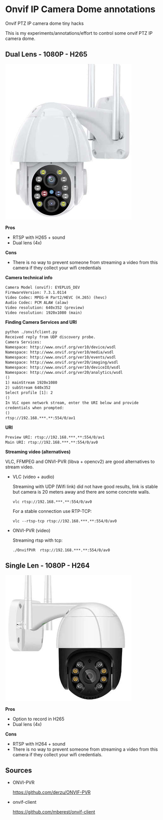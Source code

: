 # Onvif IP Camera Dome annotations
Onvif PTZ IP camera dome tiny hacks

This is my experiments/annotations/effort to control some onvif PTZ IP camera dome.

## Dual Lens - 1080P - H265

![Dual lens](https://github.com/avafinger/onvif_ip_camera_dome/raw/main/cam1_dual_lens_1080P_PTZ.jpg)

**Pros**

  * RTSP with H265 + sound
  * Dual lens (4x)

**Cons**

  * There is no way to prevent someone from streaming a video from this camera if they collect your wifi credentials

**Camera technical info**

    Camera Model (onvif): EYEPLUS_DEV
    FirmwareVersion: 7.3.1.0114
    Video Codec: MPEG-H Part2/HEVC (H.265) (hevc)
    Audio Codec: PCM ALAW (alaw)
    Video resolution: 640x352 (preview)
    Video resolution: 1920x1080 (main)
  

**Finding Camera Services and URI**

    python ./onvifclient.py 
    Received reply from UDP discovery probe.
    Camera Services:
    Namespace: http://www.onvif.org/ver10/device/wsdl
    Namespace: http://www.onvif.org/ver10/media/wsdl
    Namespace: http://www.onvif.org/ver10/events/wsdl
    Namespace: http://www.onvif.org/ver20/imaging/wsdl
    Namespace: http://www.onvif.org/ver10/deviceIO/wsdl
    Namespace: http://www.onvif.org/ver20/analytics/wsdl
    ()
    1) mainStream 1920x1080
    2) subStream 640x352
    Select profile [1]: 2
    ()
    In VLC open network stream, enter the URI below and provide credentials when prompted:
    ()
    rtsp://192.168.***.**:554/0/av1

  **URI**
  
    Preview URI: rtsp://192.168.***.**:554/0/av1
    Main URI: rtsp://192.168.***.**:554/0/av0
  

**Streaming video (alternatives)**

  VLC, FFMPEG and ONVI-PVR (libva + opencv2) are good alternatives to stream video.
  
  * VLC (video + audio)
  
    Streaming with UDP (Wifi link) did not have good results, link is stable but camera is 20 meters away and there are some concrete walls.
  
        vlc rtsp://192.168.***.**:554/0/av0
    
    For a stable connection use RTP-TCP:
  
        vlc --rtsp-tcp rtsp://192.168.***.**:554/0/av0

  * ONVI-PVR (video)

    Streaming rtsp with tcp:
    
        ./OnvifPVR  rtsp://192.168.***.**:554/0/av0
    
    
## Single Len - 1080P - H264

![Single len](https://github.com/avafinger/onvif_ip_camera_dome/raw/main/cam2_single_len_1080P_PTZ.jpg)

**Pros**

  * Option to record in H265
  * Dual lens (4x)

**Cons**

  * RTSP with H264 + sound
  * There is no way to prevent someone from streaming a video from this camera if they collect your wifi credentials.


## Sources

  *  ONVI-PVR
     
     https://github.com/derzu/ONVIF-PVR
  
  
  * onvif-client

    https://github.com/mberest/onvif-client
    
